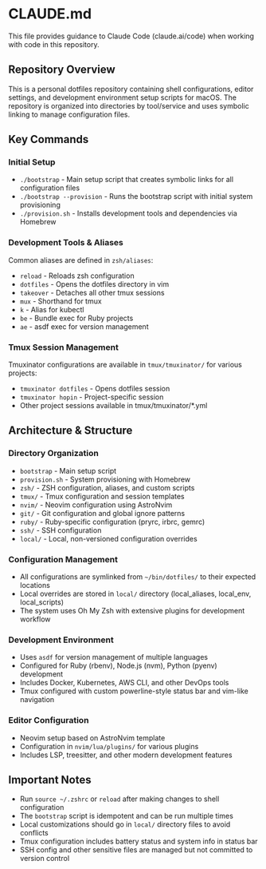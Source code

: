 # CLAUDE.md

This file provides guidance to Claude Code (claude.ai/code) when working with code in this repository.

## Repository Overview

This is a personal dotfiles repository containing shell configurations, editor settings, and development environment setup scripts for macOS. The repository is organized into directories by tool/service and uses symbolic linking to manage configuration files.

## Key Commands

### Initial Setup
- `./bootstrap` - Main setup script that creates symbolic links for all configuration files
- `./bootstrap --provision` - Runs the bootstrap script with initial system provisioning
- `./provision.sh` - Installs development tools and dependencies via Homebrew

### Development Tools & Aliases
Common aliases are defined in `zsh/aliases`:
- `reload` - Reloads zsh configuration
- `dotfiles` - Opens the dotfiles directory in vim
- `takeover` - Detaches all other tmux sessions
- `mux` - Shorthand for tmux
- `k` - Alias for kubectl
- `be` - Bundle exec for Ruby projects
- `ae` - asdf exec for version management

### Tmux Session Management
Tmuxinator configurations are available in `tmux/tmuxinator/` for various projects:
- `tmuxinator dotfiles` - Opens dotfiles session
- `tmuxinator hopin` - Project-specific session
- Other project sessions available in tmux/tmuxinator/*.yml

## Architecture & Structure

### Directory Organization
- `bootstrap` - Main setup script
- `provision.sh` - System provisioning with Homebrew
- `zsh/` - ZSH configuration, aliases, and custom scripts
- `tmux/` - Tmux configuration and session templates
- `nvim/` - Neovim configuration using AstroNvim
- `git/` - Git configuration and global ignore patterns
- `ruby/` - Ruby-specific configuration (pryrc, irbrc, gemrc)
- `ssh/` - SSH configuration
- `local/` - Local, non-versioned configuration overrides

### Configuration Management
- All configurations are symlinked from `~/bin/dotfiles/` to their expected locations
- Local overrides are stored in `local/` directory (local_aliases, local_env, local_scripts)
- The system uses Oh My Zsh with extensive plugins for development workflow

### Development Environment
- Uses `asdf` for version management of multiple languages
- Configured for Ruby (rbenv), Node.js (nvm), Python (pyenv) development
- Includes Docker, Kubernetes, AWS CLI, and other DevOps tools
- Tmux configured with custom powerline-style status bar and vim-like navigation

### Editor Configuration
- Neovim setup based on AstroNvim template
- Configuration in `nvim/lua/plugins/` for various plugins
- Includes LSP, treesitter, and other modern development features

## Important Notes

- Run `source ~/.zshrc` or `reload` after making changes to shell configuration
- The `bootstrap` script is idempotent and can be run multiple times
- Local customizations should go in `local/` directory files to avoid conflicts
- Tmux configuration includes battery status and system info in status bar
- SSH config and other sensitive files are managed but not committed to version control